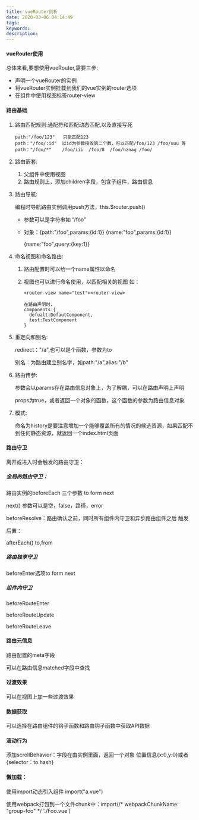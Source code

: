 ```yaml
---
title: vueRouter剖析
date: 2020-03-06 04:14:49
tags:
keywords:
description:
---
```

#### vueRouter使用

总体来看,要想使用vueRouter,需要三步:

- 声明一个vueRouter的实例
- 将vueRouter实例挂载到我们的vue实例的router选项
- 在组件中使用视图标签router-view

#### 路由基础

1. 路由匹配规则:通配符和匹配动态匹配,以及直接写死

   ```text
   path:"/foo/123"   只能匹配123
   path："/foo/:id"  以id为参数接收第二个数，可以匹配/foo/123 /foo/uuu 等
   path："/foo/*"    /foo/iii  /foo/8  /foo/hznag /foo/
   ```

2. 路由嵌套:

   1. 父组件中使用视图
   2. 路由规则上，添加children字段，包含子组件，路由信息

3. 路由导航:

   编程时导航路由实例调用push方法，this.$router.push()  

   - 参数可以是字符串如 “/foo”

   - 对象：{path:"/foo",params:{id:1}}  {name:"foo",params:{id:1}}  

     {name:"foo",query:{key:1}}

4. 命名视图和命名路由:

   1. 路由配置时可以给一个name属性以命名

   2. 视图也可以进行命名使用，以匹配相关的视图 如：

      ```text
      <router-view name="test"><router-view>
      
      在路由声明时，
      components:{
      	defualt:DefautComponent,
      	test:TestComponent
      }
      ```

      

5. 重定向和别名:

   redirect："/a",也可以是个函数，参数为to

   别名：为路由建立别名字，如path:"/a",alias:"/b"

6. 路由传参:

   参数会以params存在路由信息对象上，为了解耦，可以在路由声明上声明

   props为true，或者返回一个对象的函数，这个函数的参数为路由信息对象

7. 模式:

   命名为history是要注意增加一个能够覆盖所有的情况的候选资源，如果匹配不到任何静态资源，就返回一个index.html页面

#### 路由守卫

离开或进入时会触发的路由守卫：

##### 全局的路由守卫：

路由实例的beforeEach 三个参数 to form next

next() 参数可以是空，false，路径，error

beforeResolve：路由确认之前，同时所有组件内守卫和异步路由组件之后 触发

后置：

afterEach()  to,from

##### 路由独享守卫

beforeEnter选项to form next

##### 组件内守卫

beforeRouteEnter

beforeRouteUpdate

beforeRouteLeave

#### 路由元信息

路由配置的meta字段

可以在路由信息matched字段中查找

#### 过渡效果

可以在视图上加一些过渡效果

#### 数据获取

可以选择在路由组件的钩子函数和路由钩子函数中获取API数据

#### 滚动行为

添加scrollBehavior：字段在由实例里面，返回一个对象 位置信息{x:0,y:0}或者{selector：to.hash}

#### 懒加载：

使用import动态引入组件 import("a.vue")

使用webpack打包到一个文件chunk中：import(/* webpackChunkName: "group-foo" */ './Foo.vue')